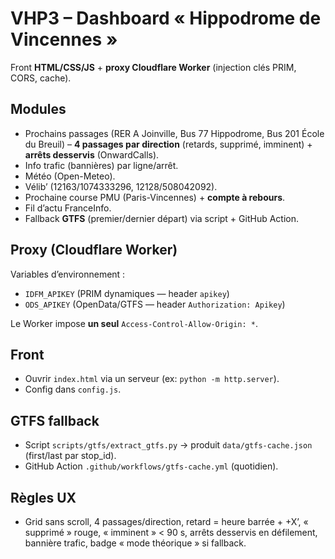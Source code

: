 # VHP3 – Dashboard « Hippodrome de Vincennes »

Front **HTML/CSS/JS** + **proxy Cloudflare Worker** (injection clés PRIM, CORS, cache).

## Modules
- Prochains passages (RER A Joinville, Bus 77 Hippodrome, Bus 201 École du Breuil) – **4 passages par direction** (retards, supprimé, imminent) + **arrêts desservis** (OnwardCalls).
- Info trafic (bannières) par ligne/arrêt.
- Météo (Open-Meteo).
- Vélib’ (12163/1074333296, 12128/508042092).
- Prochaine course PMU (Paris-Vincennes) + **compte à rebours**.
- Fil d’actu FranceInfo.
- Fallback **GTFS** (premier/dernier départ) via script + GitHub Action.

## Proxy (Cloudflare Worker)
Variables d’environnement :
- `IDFM_APIKEY` (PRIM dynamiques — header `apikey`)
- `ODS_APIKEY` (OpenData/GTFS — header `Authorization: Apikey`)

Le Worker impose **un seul** `Access-Control-Allow-Origin: *`.

## Front
- Ouvrir `index.html` via un serveur (ex: `python -m http.server`).
- Config dans `config.js`.

## GTFS fallback
- Script `scripts/gtfs/extract_gtfs.py` → produit `data/gtfs-cache.json` (first/last par stop_id).
- GitHub Action `.github/workflows/gtfs-cache.yml` (quotidien).

## Règles UX
- Grid sans scroll, 4 passages/direction, retard = heure barrée + +X’, « supprimé » rouge, « imminent » < 90 s, arrêts desservis en défilement, bannière trafic, badge « mode théorique » si fallback.
